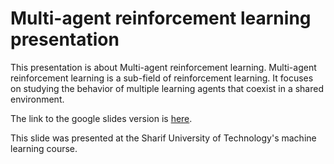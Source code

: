 # Multi-agent reinforcement learning presentation
This presentation is about Multi-agent reinforcement learning. 
Multi-agent reinforcement learning is a sub-field of reinforcement learning. It focuses on studying the behavior of multiple learning agents that coexist in a shared environment.

The link to the google slides version is [here](https://docs.google.com/presentation/d/1Clg_4UOzWNIbqtGr5qcCItiCQY4mUJo3B2hnwXcYRRk/edit?usp=sharing).

This slide was presented at the Sharif University of Technology's machine learning course.
